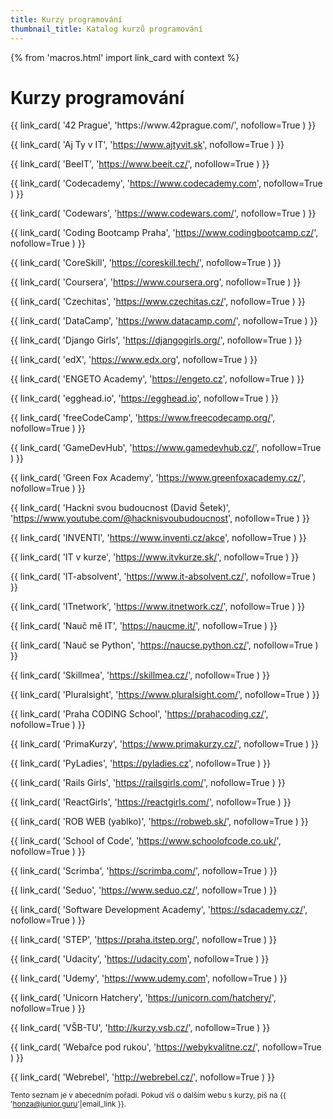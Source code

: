 ```yaml
---
title: Kurzy programování
thumbnail_title: Katalog kurzů programování
---
```


{% from 'macros.html' import link_card with context %}


# Kurzy programování

<div class="link-cards">
  {{ link_card(
    '42 Prague',
    'https://www.42prague.com/',
    nofollow=True
  ) }}

  {{ link_card(
    'Aj Ty v IT',
    'https://www.ajtyvit.sk',
    nofollow=True
  ) }}

  {{ link_card(
    'BeeIT',
    'https://www.beeit.cz/',
    nofollow=True
  ) }}

  {{ link_card(
    'Codecademy',
    'https://www.codecademy.com',
    nofollow=True
  ) }}

  {{ link_card(
    'Codewars',
    'https://www.codewars.com/',
    nofollow=True
  ) }}

  {{ link_card(
    'Coding Bootcamp Praha',
    'https://www.codingbootcamp.cz/',
    nofollow=True
  ) }}

  {{ link_card(
    'CoreSkill',
    'https://coreskill.tech/',
    nofollow=True
  ) }}

  {{ link_card(
    'Coursera',
    'https://www.coursera.org',
    nofollow=True
  ) }}

  {{ link_card(
    'Czechitas',
    'https://www.czechitas.cz/',
    nofollow=True
  ) }}

  {{ link_card(
    'DataCamp',
    'https://www.datacamp.com/',
    nofollow=True
  ) }}

  {{ link_card(
    'Django Girls',
    'https://djangogirls.org/',
    nofollow=True
  ) }}

  {{ link_card(
    'edX',
    'https://www.edx.org',
    nofollow=True
  ) }}

  {{ link_card(
    'ENGETO Academy',
    'https://engeto.cz',
    nofollow=True
  ) }}

  {{ link_card(
    'egghead.io',
    'https://egghead.io',
    nofollow=True
  ) }}

  {{ link_card(
    'freeCodeCamp',
    'https://www.freecodecamp.org/',
    nofollow=True
  ) }}

  {{ link_card(
    'GameDevHub',
    'https://www.gamedevhub.cz/',
    nofollow=True
  ) }}

  {{ link_card(
    'Green Fox Academy',
    'https://www.greenfoxacademy.cz/',
    nofollow=True
  ) }}

  {{ link_card(
    'Hackni svou budoucnost (David Šetek)',
    'https://www.youtube.com/@hacknisvoubudoucnost',
    nofollow=True
  ) }}

  {{ link_card(
    'INVENTI',
    'https://www.inventi.cz/akce',
    nofollow=True
  ) }}

  {{ link_card(
    'IT v kurze',
    'https://www.itvkurze.sk/',
    nofollow=True
  ) }}

  {{ link_card(
    'IT-absolvent',
    'https://www.it-absolvent.cz/',
    nofollow=True
  ) }}

  {{ link_card(
    'ITnetwork',
    'https://www.itnetwork.cz/',
    nofollow=True
  ) }}

  {{ link_card(
    'Nauč mě IT',
    'https://naucme.it/',
    nofollow=True
  ) }}

  {{ link_card(
    'Nauč se Python',
    'https://naucse.python.cz/',
    nofollow=True
  ) }}

  {{ link_card(
    'Skillmea',
    'https://skillmea.cz/',
    nofollow=True
  ) }}

  {{ link_card(
    'Pluralsight',
    'https://www.pluralsight.com/',
    nofollow=True
  ) }}

  {{ link_card(
    'Praha CODING School',
    'https://prahacoding.cz/',
    nofollow=True
  ) }}

  {{ link_card(
    'PrimaKurzy',
    'https://www.primakurzy.cz/',
    nofollow=True
  ) }}

  {{ link_card(
    'PyLadies',
    'https://pyladies.cz',
    nofollow=True
  ) }}

  {{ link_card(
    'Rails Girls',
    'https://railsgirls.com/',
    nofollow=True
  ) }}

  {{ link_card(
    'ReactGirls',
    'https://reactgirls.com/',
    nofollow=True
  ) }}

  {{ link_card(
    'ROB WEB (yablko)',
    'https://robweb.sk/',
    nofollow=True
  ) }}

  {{ link_card(
    'School of Code',
    'https://www.schoolofcode.co.uk/',
    nofollow=True
  ) }}

  {{ link_card(
    'Scrimba',
    'https://scrimba.com/',
    nofollow=True
  ) }}

  {{ link_card(
    'Seduo',
    'https://www.seduo.cz/',
    nofollow=True
  ) }}

  {{ link_card(
    'Software Development Academy',
    'https://sdacademy.cz/',
    nofollow=True
  ) }}

  {{ link_card(
    'STEP',
    'https://praha.itstep.org/',
    nofollow=True
  ) }}

  {{ link_card(
    'Udacity',
    'https://udacity.com',
    nofollow=True
  ) }}

  {{ link_card(
    'Udemy',
    'https://www.udemy.com',
    nofollow=True
  ) }}

  {{ link_card(
    'Unicorn Hatchery',
    'https://unicorn.com/hatchery/',
    nofollow=True
  ) }}

  {{ link_card(
    'VŠB-TU',
    'http://kurzy.vsb.cz/',
    nofollow=True
  ) }}

  {{ link_card(
    'Webařce pod rukou',
    'https://webykvalitne.cz/',
    nofollow=True
  ) }}

  {{ link_card(
    'Webrebel',
    'http://webrebel.cz/',
    nofollow=True
  ) }}
</div>

<small>Tento seznam je v abecedním pořadí. Pokud víš o dalším webu s kurzy, piš na {{ 'honza@junior.guru'|email_link }}.</small>
